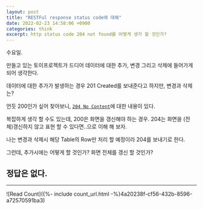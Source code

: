 ```yaml
---
layout: post
title: "RESTFul response status code에 대해"
date: 2022-02-23 14:58:06 +0900
categories: think
excerpt: http status code 204 not found를 어떻게 생각 할 것인가?
---
```


수요일.

만들고 있는 토이프로젝트가 드디어 데이터에 대한 추가, 변경 그리고 삭제에 들어가게 되어 생각한다.

데이터에 대한 추가가 발생하는 경우 201 Created를 보내준다고 하지만, 변경과 삭제는?

언듯 200인가 싶어 찾아보니, [`204 No Content`][msdn-status-204]에 대한 내용이 있다.

복잡하게 생각 할 수도 있는데, 200은 화면을 갱신해야 하는 경우. 204는 화면을 (전체)갱신하지 않고 표현 할 수 있다면..으로 이해 해 보자.

나는 변경과 삭제시 해당 Table의 Row만 처리 할 예정이라 204를 보내기로 한다.

그런데, 추가시에는 어떻게 할 것인가? 화면 전체를 갱신 할 것인가?

## 정답은 없다.

---

![Read Count]({%- include count_url.html -%}4a20238f-cf56-432b-8596-a72570591ba3)

[msdn-status-204]: https://developer.mozilla.org/ko/docs/Web/HTTP/Status/204
